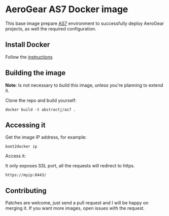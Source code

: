 # AeroGear AS7 Docker image

This base image prepare [AS7](http://download.jboss.org/jbossas/7.1/jboss-as-7.1.1.Final/jboss-as-7.1.1.Final.tar.gz) environment to successfully deploy AeroGear projects, as well the required configuration.

## Install Docker

Follow the [instructions](http://docs.docker.com/installation/)


## Building the image

**Note**: Is not necessary to build this image, unless you're planning to extend it.

Clone the repo and build yourself:

`docker build -t abstractj/as7 .`


## Accessing it

Get the image IP address, for example:

`boot2docker ip`

Access it:

It only exposes SSL port, all the requests will redirect to https.

`https://myip:8443/`

## Contributing

Patches are welcome, just send a pull request and I will be happy on merging it. If you want more images, open issues
with the request.
